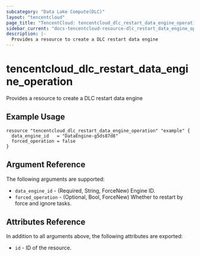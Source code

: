 ```yaml
---
subcategory: "Data Lake Compute(DLC)"
layout: "tencentcloud"
page_title: "TencentCloud: tencentcloud_dlc_restart_data_engine_operation"
sidebar_current: "docs-tencentcloud-resource-dlc_restart_data_engine_operation"
description: |-
  Provides a resource to create a DLC restart data engine
---
```


# tencentcloud_dlc_restart_data_engine_operation

Provides a resource to create a DLC restart data engine

## Example Usage

```hcl
resource "tencentcloud_dlc_restart_data_engine_operation" "example" {
  data_engine_id   = "DataEngine-g5ds87d8"
  forced_operation = false
}
```

## Argument Reference

The following arguments are supported:

* `data_engine_id` - (Required, String, ForceNew) Engine ID.
* `forced_operation` - (Optional, Bool, ForceNew) Whether to restart by force and ignore tasks.

## Attributes Reference

In addition to all arguments above, the following attributes are exported:

* `id` - ID of the resource.



